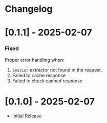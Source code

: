 # Changelog

# [0.1.1] - 2025-02-07

### Fixed

Proper error handling when:
  1. `Session` extractor not found in the request.
  2. Failed to cache response
  3. Failed to check cached response

# [0.1.0] - 2025-02-07
- Initial Release
